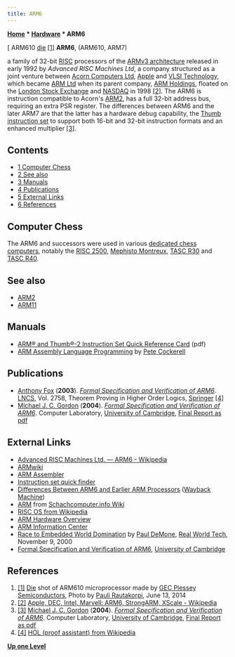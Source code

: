 ```yaml
---
title: ARM6
---
```

**[Home](Home "Home") * [Hardware](Hardware "Hardware") * ARM6**

\[ ARM610 [die](https://en.wikipedia.org/wiki/Die_%28integrated_circuit%29) <a id="cite-note-1" href="#cite-ref-1">[1]</a>
**ARM6**, (ARM610, ARM7)

a family of 32-bit [RISC](https://en.wikipedia.org/wiki/Reduced_instruction_set_computer) processors of the [ARMv3 architecture](https://en.wikipedia.org/wiki/List_of_ARM_microarchitectures) released in early 1992 by *Advanced RISC Machines Ltd*, a company structured as a joint venture between [Acorn Computers Ltd](index.php?title=Acorn_Computers_Ltd&action=edit&redlink=1 "Acorn Computers Ltd (page does not exist)"), [Apple](index.php?title=Apple&action=edit&redlink=1 "Apple (page does not exist)") and [VLSI Technology](https://en.wikipedia.org/wiki/VLSI_Technology), which became [ARM Ltd](index.php?title=ARM_Ltd&action=edit&redlink=1 "ARM Ltd (page does not exist)") when its parent company, [ARM Holdings](https://en.wikipedia.org/wiki/ARM_Holdings), floated on the [London Stock Exchange](https://en.wikipedia.org/wiki/London_Stock_Exchange) and [NASDAQ](https://en.wikipedia.org/wiki/NASDAQ) in 1998 <a id="cite-note-2" href="#cite-ref-2">[2]</a>.
The ARM6 is instruction compatible to Acorn's [ARM2](ARM2 "ARM2"), has a full 32-bit address bus, requiring an extra PSR register. The differences between ARM6 and the later ARM7 are that the latter has a hardware debug capability, the [Thumb instruction set](https://en.wikipedia.org/wiki/ARM_architecture#Thumb) to support both 16-bit and 32-bit instruction formats and an enhanced multiplier <a id="cite-note-3" href="#cite-ref-3">[3]</a>.

## Contents

- [1 Computer Chess](#computer-chess)
- [2 See also](#see-also)
- [3 Manuals](#manuals)
- [4 Publications](#publications)
- [5 External Links](#external-links)
- [6 References](#references)

## Computer Chess

The ARM6 and successors were used in various [dedicated chess computers](Dedicated_Chess_Computers "Dedicated Chess Computers"), notably the [RISC 2500](RISC_2500 "RISC 2500"), [Mephisto Montreux](Mephisto_Montreux "Mephisto Montreux"), [TASC R30](TASC_R30 "TASC R30") and [TASC R40](TASC_R40 "TASC R40").

## See also

- [ARM2](ARM2 "ARM2")
- [ARM11](index.php?title=ARM11&action=edit&redlink=1 "ARM11 (page does not exist)")

## Manuals

- [ARM® and Thumb®-2 Instruction Set Quick Reference Card](http://infocenter.arm.com/help/topic/com.arm.doc.qrc0001m/QRC0001_UAL.pdf) (pdf)
- [ARM Assembly Language Programming](http://www.peter-cockerell.net/aalp/html/frames.html) by [Pete Cockerell](http://www.peter-cockerell.net/)

## Publications

- [Anthony Fox](https://acjf3.github.io/publications.html) (**2003**). *[Formal Specification and Verification of ARM6](https://link.springer.com/chapter/10.1007%2F10930755_2)*. [LNCS](https://en.wikipedia.org/wiki/Lecture_Notes_in_Computer_Science), Vol. 2758, Theorem Proving in Higher Order Logics, [Springer](https://en.wikipedia.org/wiki/Springer_Science%2BBusiness_Media) <a id="cite-note-4" href="#cite-ref-4">[4]</a>
- [Michael J. C. Gordon](https://en.wikipedia.org/wiki/Michael_J._C._Gordon) (**2004**). *[Formal Specification and Verification of ARM6](https://gow.epsrc.ukri.org/NGBOViewGrant.aspx?GrantRef=GR/N13135/01)*. Computer Laboratory, [University of Cambridge](https://en.wikipedia.org/wiki/University_of_Cambridge), [Final Report as pdf](https://www.cl.cam.ac.uk/archive/mjcg/proposals/ARM6FinalReport.pdf)

## External Links

- [Advanced RISC Machines Ltd. — ARM6 - Wikipedia](https://en.wikipedia.org/wiki/ARM_architecture#Advanced_RISC_Machines_Ltd._%E2%80%94_ARM6)
- [ARMwiki](http://www.heyrick.co.uk/armwiki/Home)
- [ARM Assembler](http://www.heyrick.co.uk/assembler/)
- [Instruction set quick finder](http://www.heyrick.co.uk/assembler/qfinder.html)
- [Differences Between ARM6 and Earlier ARM Processors](http://web.archive.org/web/20070809230809/http://www.arm.com/pdfs/Apps11vC.html) ([Wayback Machine](https://en.wikipedia.org/wiki/Wayback_Machine))
- [ARM](https://www.schach-computer.info/wiki/index.php/ARM) from [Schachcomputer.info Wiki](https://www.schach-computer.info/wiki/index.php/Hauptseite_En)
- [RISC OS from Wikipedia](https://en.wikipedia.org/wiki/RISC_OS)
- [ARM Hardware Overview](https://www.riscosopen.org/wiki/documentation/show/ARM%20Hardware%20Overview)
- [ARM Information Center](http://infocenter.arm.com/help/index.jsp)
- [Race to Embedded World Domination](https://www.realworldtech.com/arms-race/ARM%E2%80%99s) by [Paul DeMone](https://www.realworldtech.com/author/pdemone/), [Real World Tech](https://www.realworldtech.com/), November 9, 2000
- [Formal Specification and Verification of ARM6](https://www.cl.cam.ac.uk/archive/mjcg/ARM/), [University of Cambridge](https://en.wikipedia.org/wiki/University_of_Cambridge)

## References

1. <a id="cite-ref-1" href="#cite-note-1">[1]</a> [Die](https://en.wikipedia.org/wiki/Die_%28integrated_circuit%29) shot of ARM610 microprocessor made by [GEC Plessey Semiconductors](https://en.wikipedia.org/wiki/Plessey), Photo by [Pauli Rautakorpi](http://commons.wikimedia.org/wiki/User:Birdman86), June 13, 2014
1. <a id="cite-ref-2" href="#cite-note-2">[2]</a> [Apple, DEC, Intel, Marvell: ARM6, StrongARM, XScale - Wikipedia](https://en.wikipedia.org/wiki/ARM_architecture#Apple.2C_DEC.2C_Intel.2C_Marvell:_ARM6.2C_StrongARM.2C_XScale)
1. <a id="cite-ref-3" href="#cite-note-3">[3]</a> [Michael J. C. Gordon](https://en.wikipedia.org/wiki/Michael_J._C._Gordon) (**2004**). *[Formal Specification and Verification of ARM6](https://gow.epsrc.ukri.org/NGBOViewGrant.aspx?GrantRef=GR/N13135/01)*. Computer Laboratory, [University of Cambridge](https://en.wikipedia.org/wiki/University_of_Cambridge), [Final Report as pdf](https://www.cl.cam.ac.uk/archive/mjcg/proposals/ARM6FinalReport.pdf)
1. <a id="cite-ref-4" href="#cite-note-4">[4]</a> [HOL (proof assistant) from Wikipedia](https://en.wikipedia.org/wiki/HOL_%28proof_assistant%29)

**[Up one Level](Hardware "Hardware")**

